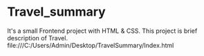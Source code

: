 # Travel_summary
It's a small Frontend project with HTML &amp; CSS. This project is  brief description of Travel.
file:///C:/Users/Admin/Desktop/TravelSummary/Index.html
